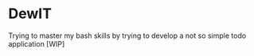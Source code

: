 # DewIT
Trying to master my bash skills by trying to develop a not so simple todo application [WIP]
